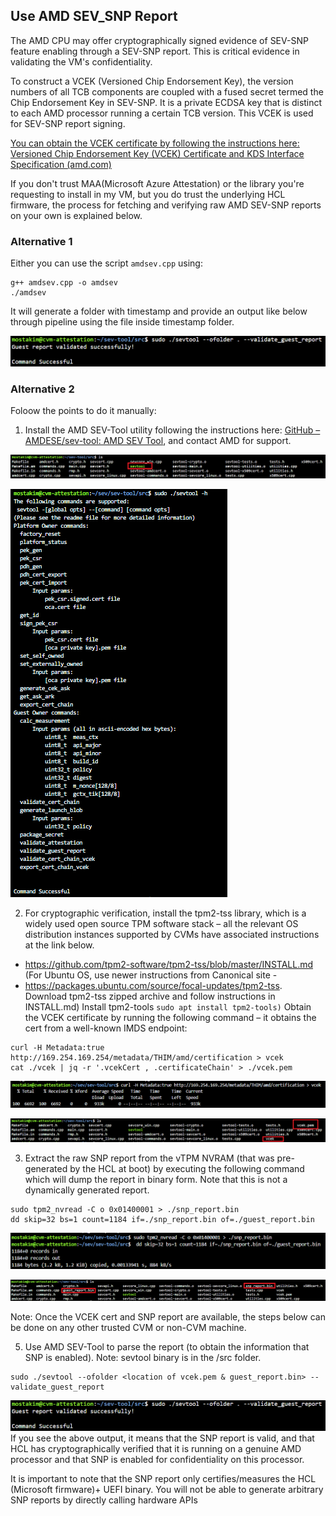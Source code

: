 ## Use AMD SEV_SNP Report
The AMD CPU may offer cryptographically signed evidence of SEV-SNP feature enabling through a SEV-SNP report. This is critical evidence in validating the VM's confidentiality.

To construct a VCEK (Versioned Chip Endorsement Key), the version numbers of all TCB components are coupled with a fused secret termed the Chip Endorsement Key in SEV-SNP. It is a private ECDSA key that is distinct to each AMD processor running a certain TCB version. This VCEK is used for SEV-SNP report signing.

[You can obtain the VCEK certificate by following the instructions here: Versioned Chip Endorsement Key (VCEK) Certificate and KDS Interface Specification (amd.com)](https://www.amd.com/system/files/TechDocs/57230.pdf)

If you don't trust MAA(Microsoft Azure Attestation) or the library you're requesting to install in my VM, but you do trust the underlying HCL firmware, the process for fetching and verifying raw AMD SEV-SNP reports on your own is explained below.

### Alternative 1
Either you can use the script ```amdsev.cpp``` using:
```
g++ amdsev.cpp -o amdsev
./amdsev
``` 
It will generate a folder with timestamp and provide an output like below through pipeline using the file inside timestamp folder.

![snp2.png](./Images/snp2.PNG)

### Alternative 2
Foloow the points to do it manually:

1. Install the AMD SEV-Tool utility following the instructions here: [GitHub – AMDESE/sev-tool: AMD SEV Tool](https://github.com/AMDESE/sev-tool), and contact AMD for support.

![snp3.png](./Images/snp3.PNG)

![snp7.png](./Images/snp7.PNG)

2. For cryptographic verification, install the tpm2-tss library, which is a widely used open source TPM software stack – all the relevant OS distribution instances supported by CVMs have associated instructions at the link below.
- https://github.com/tpm2-software/tpm2-tss/blob/master/INSTALL.md
(For Ubuntu OS, use newer instructions from Canonical site -
- https://packages.ubuntu.com/source/focal-updates/tpm2-tss. Download tpm2-tss zipped archive and follow instructions in INSTALL.md)
Install tpm2-tools ```sudo apt install tpm2-tools)```
Obtain the VCEK certificate by running the following command – it obtains the cert from a well-known IMDS endpoint:

```
curl -H Metadata:true http://169.254.169.254/metadata/THIM/amd/certification > vcek
cat ./vcek | jq -r '.vcekCert , .certificateChain' > ./vcek.pem
```
![snp6.png](./Images/snp6.PNG)

![snp4.png](./Images/snp4.PNG)

3. Extract the raw SNP report from the vTPM NVRAM (that was pre-generated by the HCL at boot) by executing the following command which will dump the report in binary form. Note that this is not a dynamically generated report.

```
sudo tpm2_nvread -C o 0x01400001 > ./snp_report.bin
dd skip=32 bs=1 count=1184 if=./snp_report.bin of=./guest_report.bin
```
![snp5.png](./Images/snp5.PNG)

![snp1.png](./Images/snp1.PNG)

Note: Once the VCEK cert and SNP report are available, the steps below can be done on any other trusted CVM or non-CVM machine. 

5. Use AMD SEV-Tool to parse the report (to obtain the information that SNP is enabled). Note: sevtool binary is in the /src folder.
```
sudo ./sevtool --ofolder <location of vcek.pem & guest_report.bin> --validate_guest_report
```
![snp2.png](./Images/snp2.PNG)
If you see the above output, it means that the SNP report is valid, and that HCL has cryptographically verified that it is running on a genuine AMD processor and that SNP is enabled for confidentiality on this processor.

It is important to note that the SNP report only certifies/measures the HCL (Microsoft firmware)+ UEFI binary. You will not be able to generate arbitrary SNP reports by directly calling hardware APIs